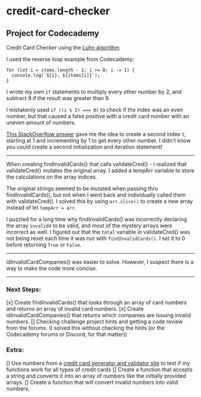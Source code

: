 # credit-card-checker

## Project for Codecademy

Credit Card Checker using the [Luhn algorithm](https://en.wikipedia.org/wiki/Luhn_algorithm#Description)

I used the reverse loop example from Codecademy:

```
for (let i = items.length - 1; i >= 0; i -= 1) {
  console.log(`${i}. ${items[i]}`);
}
```

I wrote my own `if` statements to multiply every other number by 2, and subtract 9 if the result was greater than 9.

I mistakenly used `if ((i % 2) === 0)` to check if the index was an even number, but that caused a false positive with a credit card number with an uneven amount of numbers.

[This StackOverflow answer](https://stackoverflow.com/a/30713300/21346087) gave me the idea to create a second index `t`, starting at 1 and incrementing by 1 to get every other number. I didn't know you could create a second initialization and iteration statement!

***

When creating findInvalidCards() that calls validateCred() - I realized that validateCred() mutates the original array. I added a tempArr variable to store the calculations on the array indices.

The original strings seemed to be mutated when passing thru findInvalidCards(), but not when I went back and individually called them with validateCred(). I solved this by using `arr.slice()` to create a new array instead of let `tempArr = arr`. 

I puzzled for a long time why findInvalidCards() was incorrectly declaring the array `invalid4` to be valid, and most of the mystery arrays were incorrect as well. I figured out that the `total` variable in validateCred() was not being reset each time it was run with `findInvalidCards()`. I set it to 0 before returning `True` or `False`.

***

idInvalidCardCompanies() was easier to solve. However, I suspect there is a way to make the code more concise.

***


### Next Steps:

[x] Create findInvalidCards() that looks through an array of card numbers and returns an array of invalid card numbers.
[x] Create idInvalidCardCompanies() that returns which companies are issuing invalid numbers.
[] Checking challenge project hints and getting a code review from the forums. (I solved this without checking the hints (or the Codecademy forums or Discord, for that matter))

### Extra:

[] Use numbers from a [credit card generator and validator site](https://www.freeformatter.com/credit-card-number-generator-validator.html) to test if my functions work for all types of credit cards
[] Create a function that accepts a string and converts it into an array of numbers like the initially provided arrays.
[] Create a function that will convert invalid numbers into valid numbers. 
